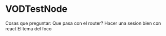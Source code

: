 # VODTestNode

Cosas que preguntar:
Que pasa con el router?
Hacer una sesion bien con react
El tema del foco

